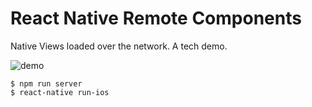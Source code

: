 # React Native Remote Components

Native Views loaded over the network. A tech demo.

![demo](https://cdn-images-1.medium.com/max/1600/1*7X0RPZkYMVjjJhIx9jIbaw.gif)

```
$ npm run server
$ react-native run-ios
```
